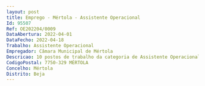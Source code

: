 ```yaml
--- 
layout: post
title: Emprego - Mértola - Assistente Operacional
Id: 95507
Ref: OE202204/0009
DataAbertura: 2022-04-01
DataFecho: 2022-04-18
Trabalho: Assistente Operacional
Empregador: Câmara Municipal de Mértola
Descricao: 10 postos de trabalho da categoria de Assistente Operacional, da carreira geral de Assistente Operacional, na atividade de recolha e transporte de resíduos e higiene urbana, com afetação ao Serviço de Ambiente e Serviços Urbanos da Divisão de Ambiente, Serviços Urbanos e Obras Municipais, para execução de tarefas de limpeza das vias e espaços públicos, sarjetas e sumidouros  limpeza dos recipientes para depósito de resíduos  remoção de vegetação espontânea em espaços públicos, aplicando as devidas medidas de segurança na utilização de produtos químicos  limpeza dos recintos dos mercados, feiras, festas e outros  execução ou colaboração nas operações periódicas de desratização e desinfeção  recolha e transporte de resíduos  transporte de resíduos para os locais aprovados  determinação dos itinerários de recolha do lixo  lavagem e desinfeção dos contentores e dos locais de instalação dos mesmos  informação sobre a existência de contentores danificados ou sujeitos a manutenção  recolha de resíduos sólidos volumosos  limpeza das fossas de águas residuais domésticas  assegurar o eficaz funcionamento das viaturas para limpeza de fossas e coletores  colaboração com o Gabinete Médico Veterinário nas ações de captura de animais vadios nocivos à saúde, bem como na eliminação de focos prejudiciais à saúde pública.
CodigoPostal: 7750-329 MÉRTOLA
Concelho: Mértola
Distrito: Beja
--- 
```

